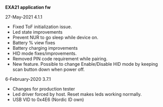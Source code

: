 **EXA21 application fw**

27-May-2021 4.1.1
- Fixed ToF initialization issue.
- Led state improvements
- Prevent NUR to go sleep while device on.
- Battery % view fixes
- Battery charging improvements
- HID mode fixes/improvements.
- Removed PIN code requirement while pairing.
- New feature. Possible to change Enable/Disable HID mode by keeping scan     button down when power off.

6-February-2020 3.7.1
- Changes for production tester
- Led driver forced by host. Reset makes leds working normally.
- USB VID to 0x4E6 (Nordic ID own)

